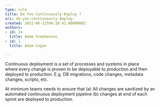 ```yaml
---
type: rule
title: Do You Continuously Deploy ?
uri: do-you-continuously-deploy-
created: 2012-06-21T04:10:42.0000000Z
authors:
- id: 24
  title: Adam Stephensen
- id: 1
  title: Adam Cogan

---
```


Continuous deployment is a set of processes and systems in place where every change is proven to be deployable to production and then deployed to production. E.g. DB migrations, code changes, metadata changes, scripts, etc. 



At minimum teams needs to ensure that (a) All changes are sanitized by an automated continuous deployment pipeline (b) changes at end of each sprint are deployed to production.
